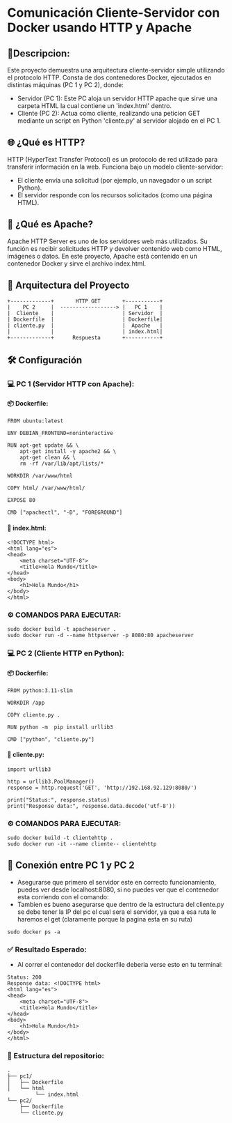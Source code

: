 # Comunicación Cliente-Servidor con Docker usando HTTP y Apache
## 📌Descripcion:
Este proyecto demuestra una arquitectura cliente-servidor simple utilizando el protocolo HTTP. Consta de dos contenedores Docker, ejecutados en distintas máquinas (PC 1 y PC 2), donde:
- Servidor (PC 1): Este PC aloja un servidor HTTP apache que sirve una carpeta HTML la cual contiene un 'index.html' dentro.
- Cliente (PC 2): Actua como cliente, realizando una peticion GET mediante un script en Python 'cliente.py' al servidor alojado en el PC 1.
## 🌐 ¿Qué es HTTP?
HTTP (HyperText Transfer Protocol) es un protocolo de red utilizado para transferir información en la web. Funciona bajo un modelo cliente-servidor:
- El cliente envía una solicitud (por ejemplo, un navegador o un script Python).
- El servidor responde con los recursos solicitados (como una página HTML).
## 🧱 ¿Qué es Apache?
Apache HTTP Server es uno de los servidores web más utilizados. Su función es recibir solicitudes HTTP y devolver contenido web como HTML, imágenes o datos. En este proyecto, Apache está contenido en un contenedor Docker y sirve el archivo index.html.
## 🐳 Arquitectura del Proyecto
```
+-------------+       HTTP GET       +-----------+
|    PC 2     |  ------------------> |   PC 1    |
|  Cliente    |                      | Servidor  |
| Dockerfile  |                      | Dockerfile|
| cliente.py  |                      |  Apache   |
|             |                      | index.html|
+-------------+      Respuesta       +-----------+
```
## 🛠️ Configuración
### 💻 PC 1 (Servidor HTTP con Apache):
#### 📦 Dockerfile:
```
FROM ubuntu:latest

ENV DEBIAN_FRONTEND=noninteractive

RUN apt-get update && \
    apt-get install -y apache2 && \
    apt-get clean && \
    rm -rf /var/lib/apt/lists/*

WORKDIR /var/www/html

COPY html/ /var/www/html/

EXPOSE 80

CMD ["apachectl", "-D", "FOREGROUND"]
```
#### 📝 index.html:
```
<!DOCTYPE html>
<html lang="es">
<head>
    <meta charset="UTF-8">
    <title>Hola Mundo</title>
</head>
<body>
    <h1>Hola Mundo</h1>
</body>
</html>
```
### ⚙️ COMANDOS PARA EJECUTAR:
```
sudo docker build -t apacheserver .
sudo docker run -d --name httpserver -p 8080:80 apacheserver
```
### 💻 PC 2 (Cliente HTTP en Python):
#### 📦 Dockerfile:
```
FROM python:3.11-slim

WORKDIR /app

COPY cliente.py .

RUN python -m  pip install urllib3

CMD ["python", "cliente.py"]
```
#### 📝 cliente.py:
```
import urllib3

http = urllib3.PoolManager()
response = http.request('GET', 'http://192.168.92.129:8080/')

print("Status:", response.status)
print("Response data:", response.data.decode('utf-8'))
```
### ⚙️ COMANDOS PARA EJECUTAR:
```
sudo docker build -t clientehttp .
sudo docker run -it --name cliente-- clientehttp
```
## 📡 Conexión entre PC 1 y PC 2
- Asegurarse que primero el servidor este en correcto funcionamiento, puedes ver desde localhost:8080, si no puedes ver que el contenedor esta corriendo con el comando:
- Tambien es bueno asegurarse que dentro de la estructura del cliente.py se debe tener la IP del pc el cual sera el servidor, ya que a esa ruta le haremos el get (claramente porque la pagina esta en su ruta)
```
sudo docker ps -a
```
### ✅ Resultado Esperado:
- Al correr el contenedor del dockerfile deberia verse esto en tu terminal:
```
Status: 200
Response data: <!DOCTYPE html>
<html lang="es">
<head>
    <meta charset="UTF-8">
    <title>Hola Mundo</title>
</head>
<body>
    <h1>Hola Mundo</h1>
</body>
</html>
```
### 📂 Estructura del repositorio:
```
.
├── pc1/
│   ├── Dockerfile
│   └── html
         └── index.html
└── pc2/
    ├── Dockerfile
    └── cliente.py
```








